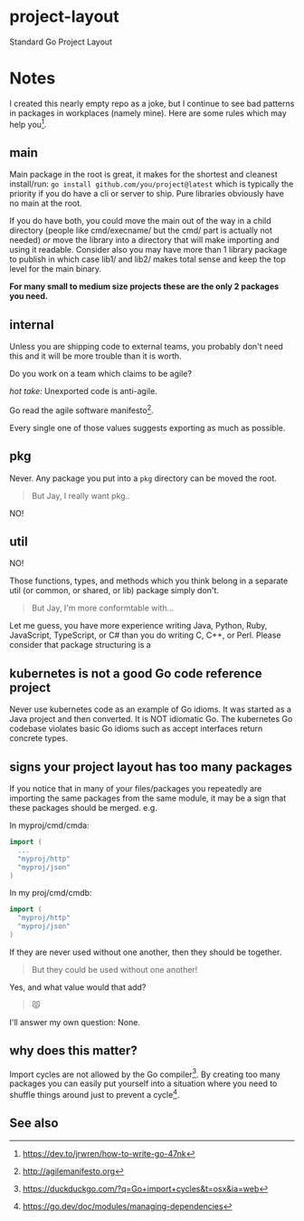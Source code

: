 # project-layout
Standard Go Project Layout

# Notes

I created this nearly empty repo as a joke, but I continue to see bad patterns in packages in workplaces (namely mine).
Here are some rules which may help you[^4].

## main

Main package in the root is great, it makes for the shortest and cleanest install/run: `go install github.com/you/project@latest`
which is typically the priority if you do have a cli or server to ship. Pure libraries obviously have no main at the root.

If you do have both, you could move the main out of the way in a child directory (people like cmd/execname/ but the cmd/ part is actually
not needed) _or_ move the library into a directory that will make
importing and using it readable. 
Consider also you may have more than 1 library package to publish in which case lib1/ and lib2/ makes total sense
and keep the top level for the main binary.

**For many small to medium size projects these are the only 2 packages you need.**

## internal

Unless you are shipping code to external teams, you probably don't need this and it will be more trouble than it is worth.

Do you work on a team which claims to be agile?

_hot take:_ Unexported code is anti-agile.

Go read the agile software manifesto[^1].

Every single one of those values suggests exporting as much as possible.

## pkg

Never.
Any package you put into a `pkg` directory can be moved the root.

> But Jay, I really want pkg..

NO!

## util

NO!

Those functions, types, and methods which you think belong in a separate util (or common, or shared, or lib) package simply don't.

> But Jay, I'm more conformtable with...

Let me guess, you have more experience writing Java, Python, Ruby, JavaScript, TypeScript, or C# than you do writing C, C++, or Perl.
Please consider that package structuring is a 

## kubernetes is not a good Go code reference project

Never use kubernetes code as an example of Go idioms.
It was started as a Java project and then converted.
It is NOT idiomatic Go. 
The kubernetes Go codebase violates basic Go idioms such as accept interfaces return concrete types.

## signs your project layout has too many packages

If you notice that in many of your files/packages you repeatedly are importing the same packages from the same module, it may be a sign that these packages should be merged. e.g.

In myproj/cmd/cmda:
```go
import (
  ...
  "myproj/http"
  "myproj/json"
)
```

In my proj/cmd/cmdb:
```go
import (
  "myproj/http"
  "myproj/json"
)
```

If they are never used without one another, then they should be together.

> But they could be used without one another!

Yes, and what value would that add?

> 😾

I'll answer my own question: None.


## why does this matter?

Import cycles are not allowed by the Go compiler[^2].
By creating too many packages you can easily put yourself into a situation where you need to shuffle things around just to prevent a cycle[^3].

## See also

[^1]: http://agilemanifesto.org
[^2]: https://duckduckgo.com/?q=Go+import+cycles&t=osx&ia=web
[^3]: https://go.dev/doc/modules/managing-dependencies
[^4]: https://dev.to/jrwren/how-to-write-go-47nk
